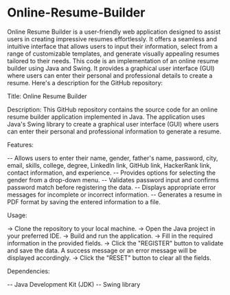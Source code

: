 # Online-Resume-Builder

Online Resume Builder is a user-friendly web application designed to assist users in creating impressive resumes effortlessly. It offers a seamless and intuitive interface that allows users to input their information, select from a range of customizable templates, and generate visually appealing resumes tailored to their needs. This code is an implementation of an online resume builder using Java and Swing. It provides a graphical user interface (GUI) where users can enter their personal and professional details to create a resume. Here's a description for the GitHub repository:

Title: Online Resume Builder

Description: This GitHub repository contains the source code for an online resume builder application implemented in Java. The application uses Java's Swing library to create a graphical user interface (GUI) where users can enter their personal and professional information to generate a resume.

Features:

-- Allows users to enter their name, gender, father's name, password, city, email, skills, college, degree, LinkedIn link, GitHub link, HackerRank link, contact information, and experience.
-- Provides options for selecting the gender from a drop-down menu.
-- Validates password input and confirms password match before registering the data.
-- Displays appropriate error messages for incomplete or incorrect information.
-- Generates a resume in PDF format by saving the entered information to a file.

Usage:

-> Clone the repository to your local machine.
-> Open the Java project in your preferred IDE.
-> Build and run the application.
-> Fill in the required information in the provided fields.
-> Click the "REGISTER" button to validate and save the data. A success message or an error message will be displayed accordingly.
-> Click the "RESET" button to clear all the fields.

Dependencies:

-- Java Development Kit (JDK)
-- Swing library
